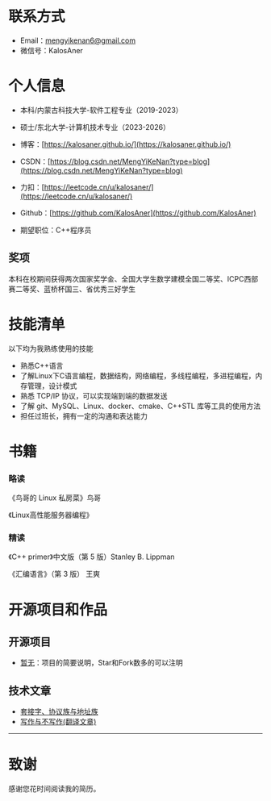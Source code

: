 
# 联系方式
- Email：mengyikenan6@gmail.com
- 微信号：KalosAner


# 个人信息

 - 本科/内蒙古科技大学-软件工程专业（2019-2023）
 - 硕士/东北大学-计算机技术专业（2023-2026）
 - 博客：[https://kalosaner.github.io/](https://kalosaner.github.io/)
 - CSDN：[https://blog.csdn.net/MengYiKeNan?type=blog](https://blog.csdn.net/MengYiKeNan?type=blog)
 - 力扣：[https://leetcode.cn/u/kalosaner/](https://leetcode.cn/u/kalosaner/)
 - Github：[https://github.com/KalosAner](https://github.com/KalosAner)

 - 期望职位：C++程序员

## 奖项
本科在校期间获得两次国家奖学金、全国大学生数学建模全国二等奖、ICPC西部赛二等奖、蓝桥杯国三、省优秀三好学生
      
# 技能清单

以下均为我熟练使用的技能

- 熟悉C++语言
- 了解Linux下C语言编程，数据结构，网络编程，多线程编程，多进程编程，内存管理，设计模式
- 熟悉 TCP/IP 协议，可以实现端到端的数据发送
- 了解 git、MySQL、Linux、docker、cmake、C++STL 库等工具的使用方法
- 担任过班长，拥有一定的沟通和表达能力
      

# 书籍

### 略读

《鸟哥的 Linux 私房菜》鸟哥

《Linux高性能服务器编程》

### 精读

《C++ primer》中文版（第 5 版）Stanley B. Lippman

《汇编语言》（第 3 版） 王爽

# 开源项目和作品

## 开源项目

  - [暂无](http://github.com/yourname/projectname)：项目的简要说明，Star和Fork数多的可以注明

## 技术文章

- [套接字、协议族与地址族](https://kalosaner.github.io/2025/01/11/%E5%A5%97%E6%8E%A5%E5%AD%97-%E5%8D%8F%E8%AE%AE%E6%97%8F%E4%B8%8E%E5%9C%B0%E5%9D%80%E6%97%8F/)
- [写作与不写作(翻译文章)](https://kalosaner.github.io/2025/01/20/Writes-and-Write-Nots/) 

    
  


---
# 致谢
感谢您花时间阅读我的简历。
      